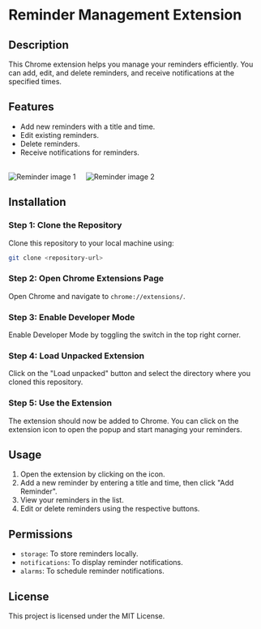 # Reminder Management Extension

## Description
This Chrome extension helps you manage your reminders efficiently. You can add, edit, and delete reminders, and receive notifications at the specified times.

## Features
- Add new reminders with a title and time.
- Edit existing reminders.
- Delete reminders.
- Receive notifications for reminders.
</br>

<div style="display: flex; gap: 20px;">
  <img src="https://github.com/user-attachments/assets/d2fa1bcb-d4a1-4074-b935-2c1a4b2a8a73" alt="Reminder image 1" />
  <img src="https://github.com/user-attachments/assets/c7ba38de-f4b8-488d-ac81-ccaea47f3a0b" alt="Reminder image 2" />
</div>


## Installation

### Step 1: Clone the Repository
Clone this repository to your local machine using:
```bash
git clone <repository-url>
```

### Step 2: Open Chrome Extensions Page
Open Chrome and navigate to `chrome://extensions/`.

### Step 3: Enable Developer Mode
Enable Developer Mode by toggling the switch in the top right corner.

### Step 4: Load Unpacked Extension
Click on the "Load unpacked" button and select the directory where you cloned this repository.

### Step 5: Use the Extension
The extension should now be added to Chrome. You can click on the extension icon to open the popup and start managing your reminders.

## Usage
1. Open the extension by clicking on the icon.
2. Add a new reminder by entering a title and time, then click "Add Reminder".
3. View your reminders in the list.
4. Edit or delete reminders using the respective buttons.

## Permissions
- `storage`: To store reminders locally.
- `notifications`: To display reminder notifications.
- `alarms`: To schedule reminder notifications.

## License
This project is licensed under the MIT License.
